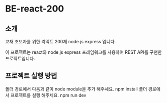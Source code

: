 # BE-react-200

## 소개
교재 초보자를 위한 리액트 200제 node.js express 입니다.

이 프로젝트는 react와 node.js express 프레임워크를 사용하여 REST API를 구현한 프로젝트입니다.

## 프로젝트 실행 방법
폴더 경로에서 다음과 같이 node module을 추가 해주세요.
npm install 
폴더 경로에서 프로젝트를 실행 해주세요.
npm run dev

